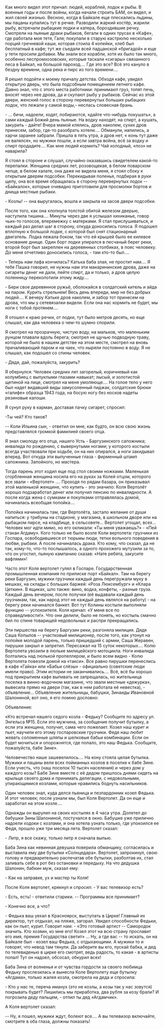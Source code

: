Как много видел этот причал: людей, кораблей, лодок и рыбы. В военные
годы и после войны, когда начали строить БАМ, он видел, и жил своей
жизнью. Весною, когда в Байкале еще плескались льдины, мы пацаны
купались тут в речке. Разводили жаркий костёр, жарили рыбу, встречали
рыбацкие лодки и катера, бороздившие речку. Смотрели на пьяные драки
рыбаков, бегали в одних трусах в «Кафе», где работала моя тетя, Галя;
покупали в старую кастрюлю несколько порций гречневой каши, которая
стоила 4 копейки, хлеб был бесплатный в кафе; тут же съедали всей
падцанской «бригадой» и еще у тети просили добавки. Мы знали все
корабли, хотя их было так много, особенно леспромхозовских, которые
таскали «сигары» связанного леса в Байкал, на большой пароход.... Где
это все? Всё это кануло в бездну времени, одна река и пирс из того
времени....

Я решил подойти к моему причалу детства. Обходя кафе, увидел открытую
дверь, что была подсобным помещением летнего кафе. Давно знал, что с
этого места работники: принимают груз, топят печь, вносят через нее
дрова, да и скупают рыбу у рыбаков. Сейчас из этой двери, женский голос
в сторону перевернутых больших рыбацких лодок, что лежали у самой воды,-
неслась словесная брань.

\- ... бичи, надоели, ходят, побираются, «дайте что-нибудь покушать», а
сами каждый Божий день пьяные. На водку находят, на спирт, а кушать,
закурить - дайте! Вчера мамой клялись, дров наколем, сухих дров
принесем, забор, где-то разобрать хотели.... Обманули, напились, а харчи
заранее забрали. Пришла в пять утра, а дров нет, « конь тут даже не
валялся», но мужики пошли, а если завтра война, всё за водку и спирт
продадите.... Как мне людей кормить? Чай холодный, «поз» не наварила?

Я стоял в стороне и слушал, случайно оказавшись свидетелем какой-то
перепалки. Женщина средних лет, розовощекая, в белом поварском чепце, в
белом халате, она даже не видела меня, я стоял сбоку к открытым дверям
подсобки. Перекидывая поленья, подбирая в руки щепу, она все время
обращалась в сторону перевернутых лодок -- «Байкалок», которые очевидно
приготовили для просмолки бортов и днища местные рыбаки.

\- Козлы! -- она выругалась, вошла и закрыла на засов двери подсобки.

После того, как она хлопнула толстой обитой железом дверью, наступила
тишина.... Минуты через две я услышал хихиканье, говор чьих-то голосов,
вперемежку с матерками. Я стал прислушиваться, и каждый раз делал шаг в
сторону, откуда доносились голоса. Я подошел вплотную к большой лодке, с
которой был снят стационарный двигатель. Лодка лежала боком, так что ей
крышей было ее килевое основание днище. Один борт лодки упирался в
песчаный берег реки, второй борт был закреплен на деревянных столбиках,
в пояс человеку. До меня отчетливо доносились голоса, - там кто-то
был....

\- Теперь нам лафа кончилась? Катька баба злая, не простит нам.... Я
тебе Пашка говорил, не нужны нам эти макарининские дрова, даже на
сигареты денег не дали, пейте спирт, да и только, а дров целую поленницу
переколотили этому жиду....

\- Бери свое деревянное ружьё, оболокайся в солдатский китель и айда на
паром. Курить стрельнем! Весь день впереди, мир не без добрых людей....
К вечеру Катьке дров наколем, и забор тот принесем на дрова, что мы у
сетевязалки видели. Если она нас кормить не будет, мы ноги с тобой
протянем....

Я отошел к краю речки, от лодки, тут было метров десять, но еще слышал,
как два человека о чем-то шумно спорили.

Я смотрел на прозрачную, чистую воду, на мальков, что маленьким рунцом
плавали вдоль берега; смотрел не щучью подводную траву, которой не было
в нашем детстве на этом месте, смотрел на вновь причаливающий паром и на
чаек, что ныряли постоянно в воду. Я не слышал, как подошел со спины
человек.

\- Дядя, дай, пожалуйста, закурить?

Я обернулся. Человек средних лет загорелый, коричневый как колумбиец с
выпуклыми глазами навыкат; лысый, и золотистой щетиной на лице, смотрел
на меня умоляюще.... На голое тело у него был надет видавший виды
замусоленный пиджак, солдатские брюки «галифе» образца 1943 года, на
босую ногу без носков надеты резиновые калоши.

Я сунул руку в карман, доставая пачку сигарет, спросил:

-Ты чей? Кто таков?

-- Коли Ильина сын, - ответил он мне, как будто, он всю свою жизнь
представлялся громкой фамилией своего отца.

Я знал смолоду его отца, нашего Усть - Баргузинского сапожника; инвалида
по рождению, с вывернутыми ногами; у которого костыли всегда участвовали
при ходьбе, он на них опирался, а ноги закидывал вперед. Вот откуда эти
выпученные глаза - фирменный штамп сапожника. Запойного, но мастера.

Тогда парень этот ходил еще под стол своими ножками. Маленькая
сгорбленная женщина носила его на руках за Колей отцом, которого все
звали - «Вертолет» .... Проходя по рядам базара, он приказывал этой
маленькой женщине, что купить - это значило: Коля Вертолёт хорошо
подзаработал денег или получил пенсию по инвалидности. А после когда
жена с сумками и покупками отправлялась домой, начиналась всеобщая
попойка....

Попойка начиналась там, где Вертолёта, застало желание от души напиться:
у трибуны на стадионе, у магазина, в школьном дворе или на рыбацком
пирсе, на кладбище, в сельсовете... Вертолет угощал, всех... Человек мог
идти мимо, но его окликали: «Ты меня уважаешь?» - «Пей стакан Агдаму».
Кого только не было возле Коли вертолета: грузчики из Госпара,
освободившиеся от тюрьмы люди, тетки вольного поведения в любви, рыбаки.
А после начиналась драка. Кто кому, что сказал, да не так, кому-то,
что-то послышалось, а одного прохожего мутузили за то, что он угостил,
пьяную кампанию сказав: «Нате ребята, закусите вафлями»!

Часто этот Коля вертолет гулял в Госпаре. Государственная промышленная
компания по приписке порт «Байкал». Там на берегу реки Баргузин, мужики
грузчики каждый день перегружали муку в мешках, на склады с больших
баржей: «Роза Люксембург» и «Клара Цеткин». В ящиках, шло также: вино,
водка, конфеты, - разные груза. Каждый день вечером, после получки (её
выдавали каждый день грузчикам, так, как народ этот не каждый день
являлся на работу) - на берегу реки начинался банкет. Вот тут Колины
костыли выполняли функцию -- успокоителя. Коля кричал: «У меня все по
справедливости!». Что они делили, было не понять, но костыль смачно бил
по спине товарищей недовольных и распри прекращались.

Эти пиршества на берегу Баргузин реки, разгоняла милиция. Дядя Саша
Копылов -- участковый милиционер, после того, как утонул на попойке
молодой парень, только пришедший с армии, Саша Жеравен, пирушки закрыл и
запретил. Пересажал на 15 суток некоторых.... Колю Вертолета увозили в
люльке милицейского мотоцикла. Ноги инвалида болтались над люлькой
пропеллером, и было всем видно - Колю Вертолета повезли домой на
«такси». Все равно пирушки перенеслись в кафе «Гайка» или «Бабьи
слёзы» - официально (советские люди имели право). Этим истории не
заканчивались.... Всё, всё бы хорошо под прикрытием кафе выпивать не
запрещалась, но жительница поселка в винно-водочном магазине, что звали
местные «дежурка», вывесила прямо на двери (так, как в нем работала её
невестка), - объявление... Объявление жительницы, бабушки, Зинаиды
Ивановной Шалониной, вот оно, я его помню дословно:

Объявление:

«Кто встречал нашего седого козла - Федьку? Сообщите по адресу ул.
Энгельса №15. Если это мужчина, за сообщение получит бутылку, а если эта
женщина, получит, сама чего пожелает. Козел наш курит и пьет, научили
его этому госпаровские грузчики. Федя наш любит жевать соломенные шляпы
и шелковые бабьи комбинации. Если он будет мочиться и опорожнятся, где
попало, это наш Федька. Сообщите, пожалуйста, бабе Зине».

Человечество наше зашевелилось.... На кону стояла целая бутылка. Мужики
и пацаны вели всех пойманных козлов в поселке к бабе Зине. Если учесть,
что (наш поселок 10 тысяч населения) и через дом у каждого козы? Бабе
Зине вместе с её дедом пришлось днями сидеть на крыльце своего дома и
принимать делегации, с недовольными, упирающимися козлами, которые
нравились боднуть насильников.

Один человек знал, куда делся пьяница и пезпардонник козел Федька. И
этот человек; после узнали мы, был Коля Вертолет. Да он еще и заработал
на этом козле....

Однажды он вырулил на своих костылях в 4 часа утра. Долетел до бабушки
Зины Шалониной, постучался в окно. Бабушке уже прилично надоели ходоки с
козлами, и она хотела узнать только, где упокоился ее Федя, прошло уже
три месяца лета. Вертолет сказал:

\- Литр, я все скажу, только литр я сначала выпью.

Баба Зина как невинная девушка поверила обманщику, согласилась и
выставила ему две бутылки «Солнцедара». Вертолет, запрокинул, свою
голову и предварительно распечатав обе бутылки, разболтав их, стал
заливать себе в рот без остановки и передыху. На что дедушка Шалонин,
бабкин муж, сказал ему:

\- Как на заправке, ух и мастер ты Коля!

После Коля вертолет, крякнул и спросил: - У вас телевизор есть?

\- Есть, есть! - ответили старики. -- Программы все принимает?

\- Конечно все, а что?

\- Федька ваш уехал в Красноярск, выступать в Цирке! Главный их
директор, тут отдыхал, на пляже, загорал. Увидел способности Федьки, как
он пьет, курит. Говорит нам: - «Это готовый артист -- Самородок значить.
Кто хозяин, ко мне его! Козел этот на всю страну прославит его имя,
премия Государства светит» ... Ну, а где вас -- то искать, он на Байкале
был - козел ваш Федька, с отдыхающими. А мужики то и говорят, что невод
там тянули. Да заберите вы его, пускай бабка, и дед по телевиденью в
цирке его смотрят, ведь радость, то какая - в артисты попал! Тут он
надоел, обсосал, обкурил всех!

Баба Зина от волненья и от чувства гордости за своего любимца Федьку
прослезилась и вынесла Коле Вертолету еще бутылку «Агдама», только жалея
козла, смотрела на деда и спросила:

\- Кто у нас те, переча иманух (это не козлы, а козы так у нас зовутся)
покрывать будет? Лишились мы приработка, два рубля за козу брали? И
погрозила деду пальцем, - отпил ты дед «Агдамчик».

А Коля вертолет сказал:

-- Ну, я пошел, мужики ждут, болеют все.... А вы телевизор включайте,
смотрите в оба глаза, должны показать!
